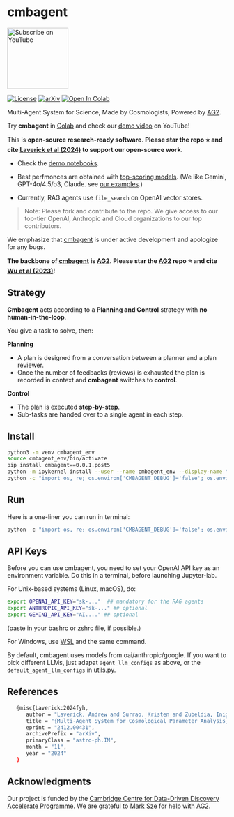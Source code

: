 
# cmbagent

<a href="https://www.youtube.com/@cmbagent" target="_blank">
    <img src="https://img.shields.io/badge/YouTube-Subscribe-red?style=flat-square&logo=youtube" alt="Subscribe on YouTube" width="140"/>
</a> 

[![License](https://img.shields.io/badge/license-MIT-blue.svg)](LICENSE) [![arXiv](https://img.shields.io/badge/arXiv-2412.00431-b31b1b.svg)](https://arxiv.org/abs/2412.00431) <a href="https://colab.research.google.com/github/CMBAgents/cmbagent/blob/main/docs/notebooks/cmbagent_colab_demo.ipynb" target="_parent">
    <img src="https://colab.research.google.com/assets/colab-badge.svg" alt="Open In Colab"/>
</a>

Multi-Agent System for Science, Made by Cosmologists, Powered by [AG2](https://github.com/ag2ai/ag2).

Try **cmbagent** in [Colab](https://colab.research.google.com/github/CMBAgents/cmbagent/blob/main/docs/notebooks/cmbagent_colab_demo.ipynb) and check our [demo video](https://www.youtube.com/watch?v=XE0Eu-tMpgs&t=1s) on YouTube!

This is **open-source research-ready software**.  **Please star the  repo ⭐ and cite [Laverick et al (2024)](#reference) to support our open-source work**. 

- Check the [demo notebooks](https://github.com/CMBAgents/cmbagent/tree/main/docs/notebooks).

- Best perfmonces are obtained with [top-scoring models](https://lmarena.ai/?leaderboard). (We like Gemini, GPT-4o/4.5/o3, Claude. see [our examples](https://github.com/CMBAgents/cmbagent/tree/main/docs/notebooks).)

- Currently, RAG agents use `file_search` on OpenAI vector stores.

> Note: Please fork and contribute to the repo. We give access to our top-tier OpenAI, Anthropic and Cloud organizations to our top contributors.

We emphasize that [cmbagent](https://github.com/CMBAgents/cmbagent) is under active development and apologize for any bugs. 

**The backbone of [cmbagent](https://github.com/CMBAgents/cmbagent) is [AG2](https://github.com/ag2ai/ag2)**. **Please star the [AG2](https://github.com/ag2ai/ag2) repo ⭐ and cite [Wu et al (2023)](https://arxiv.org/abs/2308.08155)!**

## Strategy

**Cmbagent** acts according to a **Planning and Control** strategy with **no human-in-the-loop**.

You give a task to solve, then:

**Planning**

- A plan is designed from a conversation between a planner and a plan reviewer.
- Once the number of feedbacks (reviews) is exhausted the plan is recorded in context and **cmbagent** switches to **control**.

**Control**

- The plan is executed **step-by-step**.
- Sub-tasks are handed over to a single agent in each step.

## Install 

```bash
python3 -m venv cmbagent_env
source cmbagent_env/bin/activate
pip install cmbagent==0.0.1.post5
python -m ipykernel install --user --name cmbagent_env --display-name "Python (cmbagent_env)"
python -c "import os, re; os.environ['CMBAGENT_DEBUG']='false'; os.environ['ASTROPILOT_DISABLE_DISPLAY']='true'; import cmbagent; task='''Draw two random numbers and give me their sum'''; results=cmbagent.one_shot(task, max_rounds=50, initial_agent='engineer', engineer_model='gpt-4o-mini');"
```

## Run

Here is a one-liner you can run in terminal:

```python
python -c "import os, re; os.environ['CMBAGENT_DEBUG']='false'; os.environ['ASTROPILOT_DISABLE_DISPLAY']='true'; import cmbagent; task='''Draw two random numbers and give me their sum'''; results=cmbagent.one_shot(task, max_rounds=50, initial_agent='engineer', engineer_model='gpt-4o-mini');"
```


## API Keys

Before you can use cmbagent, you need to set your OpenAI API key as an environment variable. Do this in a terminal, before launching Jupyter-lab.

For Unix-based systems (Linux, macOS), do:

```bash
export OPENAI_API_KEY="sk-..."  ## mandatory for the RAG agents
export ANTHROPIC_API_KEY="sk-..." ## optional 
export GEMINI_API_KEY="AI...." ## optional 
```
(paste in your bashrc or zshrc file, if possible.)

For Windows, use [WSL](https://learn.microsoft.com/en-us/windows/wsl/install) and the same command.

By default, cmbagent uses models from oai/anthropic/google. If you want to pick different LLMs, just adapat `agent_llm_configs` as above, or the `default_agent_llm_configs` in [utils.py](https://github.com/CMBAgents/cmbagent/blob/main/cmbagent/utils.py).


## References

```bash
   @misc{Laverick:2024fyh,
      author = "Laverick, Andrew and Surrao, Kristen and Zubeldia, Inigo and Bolliet, Boris and Cranmer, Miles and Lewis, Antony and Sherwin, Blake and Lesgourgues, Julien",
      title = "{Multi-Agent System for Cosmological Parameter Analysis}",
      eprint = "2412.00431",
      archivePrefix = "arXiv",
      primaryClass = "astro-ph.IM",
      month = "11",
      year = "2024"
   }
```


## Acknowledgments

Our project is funded by the [Cambridge Centre for Data-Driven Discovery Accelerate Programme](https://science.ai.cam.ac.uk). We are grateful to [Mark Sze](https://github.com/marklysze) for help with [AG2](https://github.com/ag2ai/ag2).







